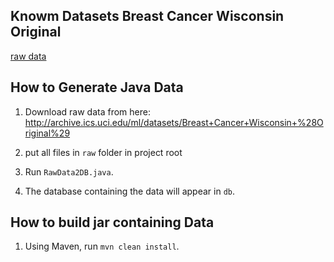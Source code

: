 ## Knowm Datasets Breast Cancer Wisconsin Original

[raw data](http://archive.ics.uci.edu/ml/datasets/Breast+Cancer+Wisconsin+%28Original%29)

## How to Generate Java Data

1. Download raw data from here: http://archive.ics.uci.edu/ml/datasets/Breast+Cancer+Wisconsin+%28Original%29

1. put all files in `raw` folder in project root

1. Run `RawData2DB.java`. 

1. The database containing the data will appear in `db`.

## How to build jar containing Data

1. Using Maven, run `mvn clean install`.